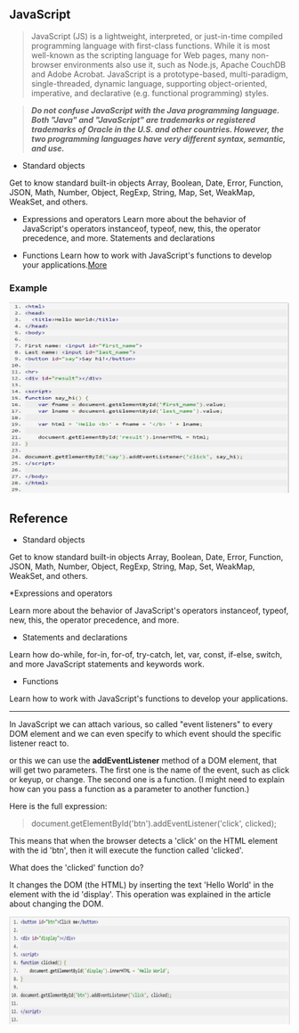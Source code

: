 ## JavaScript

> JavaScript (JS) is a lightweight, interpreted, or just-in-time compiled programming language with first-class functions. While it is most well-known as the scripting language for Web pages, many non-browser environments also use it, such as Node.js, Apache CouchDB and Adobe Acrobat. JavaScript is a prototype-based, multi-paradigm, single-threaded, dynamic language, supporting object-oriented, imperative, and declarative (e.g. functional programming) styles.

 > ***Do not confuse JavaScript with the Java programming language. Both "Java" and "JavaScript" are trademarks or registered trademarks of Oracle in the U.S. and other countries. However, the two programming languages have very different syntax, semantic, and use.***


 * Standard objects

 Get to know standard built-in objects Array, Boolean, Date, Error, Function, JSON, Math, Number, Object, RegExp, String, Map, Set, WeakMap, WeakSet, and others.

 * Expressions and operators
 Learn more about the behavior of JavaScript's operators instanceof, typeof, new, this, the operator precedence, and more.
Statements and declarations

* Functions
Learn how to work with JavaScript's functions to develop your applications.[More](https://developer.mozilla.org/en-US/docs/Web/JavaScript/Reference/Functions)

### Example

![EX](jsread06.jpg)


## Reference


* Standard objects

Get to know standard built-in objects Array, Boolean, Date, Error, Function, JSON, Math, Number, Object, RegExp, String, Map, Set, WeakMap, WeakSet, and others.

*Expressions and operators

Learn more about the behavior of JavaScript's operators instanceof, typeof, new, this, the operator precedence, and more.

* Statements and declarations

Learn how do-while, for-in, for-of, try-catch, let, var, const, if-else, switch, and more JavaScript statements and keywords work. 

* Functions

Learn how to work with JavaScript's functions to develop your applications.

----------------------------------------

In JavaScript we can attach various, so called "event listeners" to every DOM element and we can even specify to which event should the specific listener react to.

or this we can use the **addEventListener** method of a DOM element, that will get two parameters. The first one is the name of the event, such as click or keyup, or change. The second one is a function. (I might need to explain how can you pass a function as a parameter to another function.)

Here is the full expression:

>document.getElementById('btn').addEventListener('click', clicked);

This means that when the browser detects a 'click' on the HTML element with the id 'btn', then it will execute the function called 'clicked'.

What does the 'clicked' function do? 

It changes the DOM (the HTML) by inserting the text 'Hello World' in the element with the id 'display'. This operation was explained in the article about changing the DOM.

![EX2](jsimg.jpg)

